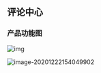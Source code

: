 ## 评论中心

### 产品功能图

![img](https://tva1.sinaimg.cn/large/0081Kckwgy1glwnzka8bqj30tq0i3jsn.jpg)



![image-20201222154049902](https://tva1.sinaimg.cn/large/0081Kckwgy1glwoddprqgj31hd0u00vw.jpg)

